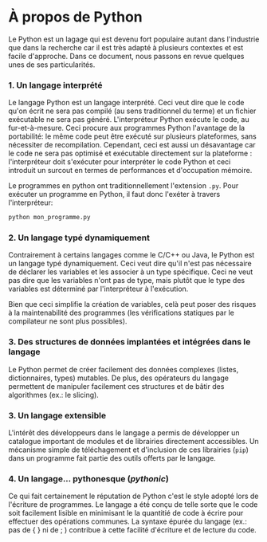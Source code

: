 # À propos de Python

Le Python est un lagage qui est devenu fort populaire autant dans l'industrie que dans la recherche car il est très adapté à plusieurs contextes et est facile d'approche. Dans ce document, nous passons en revue quelques unes de ses particularités.

### 1. Un langage interprété

Le langage Python est un langage interprété. Ceci veut dire que le code qu'on écrit ne sera pas compilé (au sens traditionnel du terme) et un fichier exécutable ne sera pas généré. L'interpréteur Python exécute le code, au fur-et-à-mesure. Ceci procure aux programmes Python l'avantage de la portabilité: le même code peut être exécuté sur plusieurs plateformes, sans nécessiter de recompilation. Cependant, ceci est aussi un désavantage car le code ne sera pas optimisé et exécutable directement sur la plateforme : l'interpréteur doit s'exécuter pour interpréter le code Python et ceci introduit un surcout en termes de performances et d'occupation mémoire.

Le programmes en python ont traditionnellement l'extension `.py`. Pour exécuter un programme en Python, il faut donc l'exéter à travers l'interpréteur: 

```bash
python mon_programme.py
```



### 2. Un langage typé dynamiquement

Contrairement à certains langages comme le C/C++ ou Java, le Python est un langage typé dynamiquement. Ceci veut dire qu'il n'est pas nécessaire de déclarer les variables et les associer à un type spécifique. Ceci ne veut pas dire que les variables n'ont pas de type, mais plutôt que le type des variables est déterminé par l'interpréteur à l'exécution. 

Bien que ceci simplifie la création de variables, celà peut poser des risques à la maintenabilité des programmes (les vérifications statiques par le compilateur ne sont plus possibles). 

### 3. Des structures de données implantées et intégrées dans le langage

Le Python permet de créer facilement des données complexes (listes, dictionnaires, types) mutables. De plus, des opérateurs du langage permettent de manipuler facilement ces structures et de bâtir des algorithmes (ex.: le slicing). 

### 3. Un langage extensible

L'intérêt des développeurs dans le langage a permis de développer un catalogue important de modules et de librairies directement accessibles. Un mécanisme simple de téléchagement et d'inclusion de ces librairies (`pip`) dans un programme fait partie des outils offerts par le langage. 

### 4. Un langage... pythonesque (*pythonic*)

Ce qui fait certainement le réputation de Python c'est le style adopté lors de l'écriture de programmes. Le langage a été conçu de telle sorte que le code soit facilement lisible en minimisant le la quantitié de code à écrire pour effectuer des opérations communes. La syntaxe épurée du langage (ex.: pas de { } ni de ; ) contribue à cette facilité d'écriture et de lecture du code.
